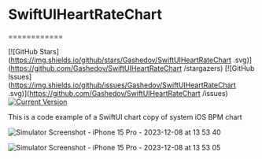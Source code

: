 # SwiftUIHeartRateChart
============

[![GitHub Stars](https://img.shields.io/github/stars/Gashedov/SwiftUIHeartRateChart
.svg)](https://github.com/Gashedov/SwiftUIHeartRateChart
/stargazers) [![GitHub Issues](https://img.shields.io/github/issues/Gashedov/SwiftUIHeartRateChart
.svg)](https://github.com/Gashedov/SwiftUIHeartRateChart
/issues) [![Current Version](https://img.shields.io/badge/version-1.0.0-green.svg)](https://github.com/Gashedov/SwiftUIHeartRateChart
)

This is a code example of a SwiftUI chart copy of system iOS BPM chart

![Simulator Screenshot - iPhone 15 Pro - 2023-12-08 at 13 53 40](https://github.com/Gashedov/SwiftUIHeartRateChart/assets/39625584/ef54bca3-5805-4a12-a646-e5d747705375)

![Simulator Screenshot - iPhone 15 Pro - 2023-12-08 at 13 53 05](https://github.com/Gashedov/SwiftUIHeartRateChart/assets/39625584/d06229bc-d1d0-4d7f-af18-089f222869bb)
